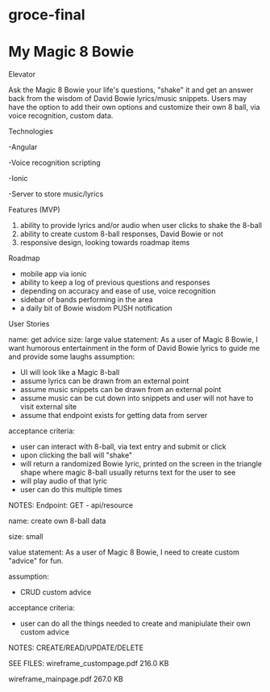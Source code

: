 # groce-final
# My Magic 8 Bowie

Elevator

Ask the Magic 8 Bowie your life's questions, "shake" it and get an answer back from the wisdom of David Bowie lyrics/music snippets. Users may have the option to add their own options and customize their own 8 ball, via voice recognition, custom data.

Technologies

-Angular

-Voice recognition scripting

-Ionic

-Server to store music/lyrics

 
Features (MVP)

1) ability to provide lyrics and/or audio when user clicks to shake the 8-ball
2) ability to create custom 8-ball responses, David Bowie or not
3) responsive design, looking towards roadmap items

Roadmap

- mobile app via ionic
- ability to keep a log of previous questions and responses
- depending on accuracy and ease of use, voice recognition
- sidebar of bands performing in the area
- a daily bit of Bowie wisdom PUSH notification

User Stories

name: get advice
size: large 
value statement: As a user of Magic 8 Bowie, I want humorous entertainment in the form of David Bowie lyrics to guide me and provide some laughs
assumption: 
- UI will look like a Magic 8-ball
- assume lyrics can be drawn from an external point
- assume music snippets can be drawn from an external point
- assume music can be cut down into snippets and user will not have to visit external site
- assume that endpoint exists for getting data from server



acceptance criteria:

- user can interact with 8-ball, via text entry and submit or click
- upon clicking the ball will "shake"
- will return a randomized Bowie lyric, printed on the screen in the triangle shape where magic 8-ball usually returns text for the user to see
- will play audio of that lyric
- user can do this multiple times

NOTES: Endpoint: GET - api/resource

name: create own 8-ball data

size: small 

value statement: As a user of Magic 8 Bowie, I need to create custom "advice" for fun.

assumption:
- CRUD custom advice

acceptance criteria:
- user can do all the things needed to create and manipiulate their own custom advice

NOTES: CREATE/READ/UPDATE/DELETE

SEE FILES:
  wireframe_custompage.pdf
  216.0 KB

  wireframe_mainpage.pdf
  267.0 KB



